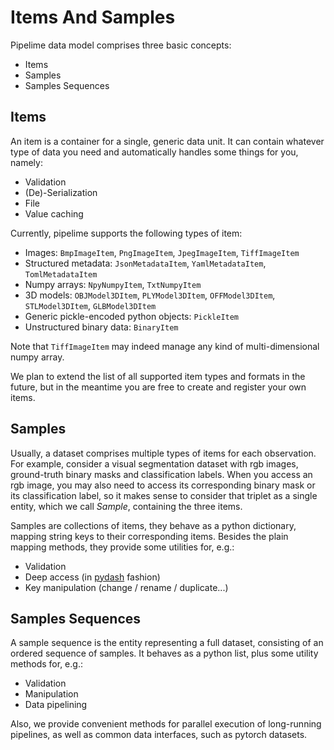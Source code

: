 # Items And Samples

Pipelime data model comprises three basic concepts:

- Items
- Samples
- Samples Sequences

## Items

An item is a container for a single, generic data unit. It can contain whatever type of data you need and automatically handles some things for you, namely:
- Validation
- (De)-Serialization
- File
- Value caching

Currently, pipelime supports the following types of item:
- Images: `BmpImageItem`, `PngImageItem`, `JpegImageItem`, `TiffImageItem`
- Structured metadata: `JsonMetadataItem`, `YamlMetadataItem`, `TomlMetadataItem`
- Numpy arrays: `NpyNumpyItem`, `TxtNumpyItem`
- 3D models: `OBJModel3DItem`, `PLYModel3DItem`, `OFFModel3DItem`, `STLModel3DItem`, `GLBModel3DItem`
- Generic pickle-encoded python objects: `PickleItem`
- Unstructured binary data: `BinaryItem`

Note that `TiffImageItem` may indeed manage any kind of multi-dimensional numpy array.

We plan to extend the list of all supported item types and formats in the future, but in the meantime you are free to create and register your own items.

## Samples

Usually, a dataset comprises multiple types of items for each observation. For example, consider a visual segmentation dataset with rgb images, ground-truth binary masks and classification labels. When you access an rgb image, you may also need to access its corresponding binary mask or its classification label, so it makes sense to consider that triplet as a single entity, which we call *Sample*, containing the three items.

Samples are collections of items, they behave as a python dictionary, mapping string keys to their corresponding items. Besides the plain mapping methods, they provide some utilities for, e.g.:

- Validation
- Deep access (in [pydash](https://pydash.readthedocs.io/en/latest/deeppath.html) fashion)
- Key manipulation (change / rename / duplicate...)

## Samples Sequences

A sample sequence is the entity representing a full dataset, consisting of an ordered sequence of samples. It behaves as a python list, plus some utility methods for, e.g.:

- Validation
- Manipulation
- Data pipelining

Also, we provide convenient methods for parallel execution of long-running pipelines,
as well as common data interfaces, such as pytorch datasets.
